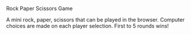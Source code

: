 Rock Paper Scissors Game

A mini rock, paper, scissors that can be played in the browser. Computer choices are made on each player selection.
First to 5 rounds wins!